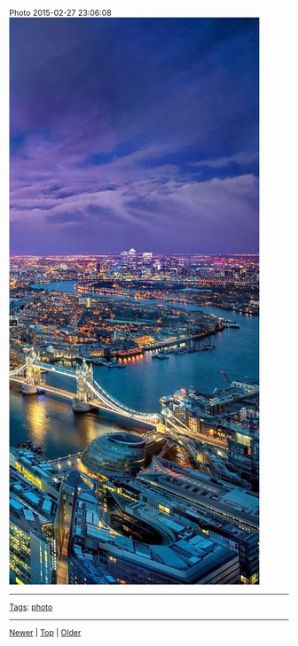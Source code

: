 <!--
title: Photo 2015-02-27 23
date: 2020-06-28T14:51:45.038Z
tags: photo
-->





Photo 2015-02-27 23:06:08
![](112260256752-0.jpg)

<!--BOTTOM-POST-NAVIGATION-->
---

[Tags](tags.md): [photo](tag-photo.md)

---

[Newer](111712896787.md) | [Top](index.md) | [Older](112355264272.md)